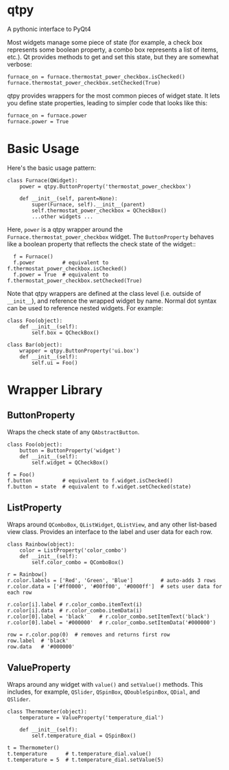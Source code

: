 qtpy
====

A pythonic interface to PyQt4

Most widgets manage some piece of state (for example, a check box represents some boolean property, a combo box represents a list of items, etc.). Qt provides methods to get and set this state, but they are somewhat verbose:

    furnace_on = furnace.thermostat_power_checkbox.isChecked()
    furnace.thermostat_power_checkbox.setChecked(True)
    
qtpy provides wrappers for the most common pieces of widget state. It lets you define state properties, leading to simpler code that looks like this:

    furnace_on = furnace.power
    furnace.power = True

Basic Usage
===========

Here's the basic usage pattern:

```
class Furnace(QWidget):
	power = qtpy.ButtonProperty('thermostat_power_checkbox')
	
	def __init__(self, parent=None):
	    super(Furnace, self).__init__(parent)
	    self.thermostat_power_checkbox = QCheckBox()
	   	...other widgets ...
```	   		   

Here, `power` is a qtpy wrapper around the `Furnace.thermostat_power_checkbox`
widget. The `ButtonProperty` behaves like a boolean property that reflects the check state of the widget::

      f = Furnace()
      f.power         # equivalent to f.thermostat_power_checkbox.isChecked()
      f.power = True  # equivalent to f.thermostat_power_checkbox.setChecked(True)

Note that qtpy wrappers are defined at the class level (i.e. outside of `__init__`), and reference the wrapped widget by name. Normal dot syntax can be used to reference nested widgets. For example:

```
class Foo(object):
	def __init__(self):
		self.box = QCheckBox()
		
class Bar(object):
	wrapper = qtpy.ButtonProperty('ui.box')
	def __init__(self):
		self.ui = Foo()		
```

Wrapper Library
===============		

ButtonProperty
---------------
Wraps the check state of any `QAbstractButton`. 

```
class Foo(object):
	button = ButtonProperty('widget')
	def __init__(self):
		self.widget = QCheckBox()
		
f = Foo()
f.button          # equivalent to f.widget.isChecked()
f.button = state  # equivalent to f.widget.setChecked(state)
```

ListProperty
------------
Wraps around `QComboBox`, `QListWidget`, `QListView`, and any other list-based view class. Provides an interface to the label and user data for each row.

```
class Rainbow(object):
	color = ListProperty('color_combo')
	def __init__(self):
		self.color_combo = QComboBox()
		
r = Rainbow()
r.color.labels = ['Red', 'Green', 'Blue']         # auto-adds 3 rows
r.color.data = ['#ff0000', '#00ff00', '#0000ff']  # sets user data for each row

r.color[i].label # r.color_combo.itemText(i)
r.color[i].data  # r.color_combo.itemData(i)
r.color[0].label = 'black'    # r.color_combo.setItemText('black')
r.color[0].label = '#000000'  # r.color_combo.setItemData('#000000')

row = r.color.pop(0)  # removes and returns first row
row.label  # 'black'
row.data   # '#000000'
```

ValueProperty
-------------

Wraps around any widget with `value()` and `setValue()` methods. This includes, for example, `QSlider`, `QSpinBox`, `QDoubleSpinBox`, `QDial`, and `QSlider`.

```
class Thermometer(object):
    temperature = ValueProperty('temperature_dial')
    
    def __init__(self):
    	self.temperature_dial = QSpinBox()
   
t = Thermometer()
t.temperature      # t.temperature_dial.value()
t.temperature = 5  # t.temperature_dial.setValue(5)
```